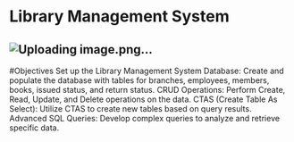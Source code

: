 # Library Management System 
## ![Uploading image.png…](https://github.com/najirh/Library-System-Management---P2/blob/main/library.jpg)


#Objectives
Set up the Library Management System Database: Create and populate the database with tables for branches, employees, members, books, issued status, and return status.
CRUD Operations: Perform Create, Read, Update, and Delete operations on the data.
CTAS (Create Table As Select): Utilize CTAS to create new tables based on query results.
Advanced SQL Queries: Develop complex queries to analyze and retrieve specific data.

